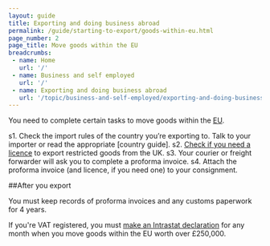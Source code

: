 ```yaml
---
layout: guide
title: Exporting and doing business abroad 
permalink: /guide/starting-to-export/goods-within-eu.html
page_number: 2
page_title: Move goods within the EU
breadcrumbs:
 - name: Home
   url: '/'
 - name: Business and self employed
   url: '/'
 - name: Exporting and doing business abroad
   url: '/topic/business-and-self-employed/exporting-and-doing-business-abroad.html'   
---
```


You need to complete certain tasks to move goods within the [EU](/eu-eea).

s1. Check the import rules of the country you’re exporting to. Talk to your importer or read the appropriate [country guide].
s2. [Check if you need a licence](/guide/starting-to-export/export-licences.html) to export restricted goods from the UK.
s3. Your courier or freight forwarder will ask you to complete a proforma invoice. 
s4. Attach the proforma invoice (and licence, if you need one) to your consignment.

##After you export

You must keep records of proforma invoices and any customs paperwork for 4 years.

If you're VAT registered, you must [make an Intrastat declaration](/guide/report-moved-goods-intrastat/when-you-must-register.html) for any month when you move goods within the EU worth over £250,000.
